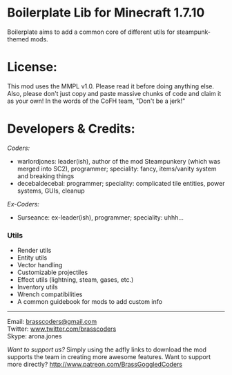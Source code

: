 Boilerplate Lib for Minecraft 1.7.10
===========

Boilerplate aims to add a common core of different utils for steampunk-themed mods.

License:
========
This mod uses the MMPL v1.0. Please read it before doing anything else. Also, please don't just copy and paste massive chunks of code and claim it as your own! In the words of the CoFH team, "Don't be a jerk!"

Developers & Credits:
=====================
_Coders:_
* warlordjones: leader(ish), author of the mod Steampunkery (which was merged into SC2), programmer; speciality: fancy, items/vanity system and breaking things
* decebaldecebal: programmer; speciality: complicated tile entities, power systems, GUIs, cleanup

_Ex-Coders:_
* Surseance: ex-leader(ish), programmer; speciality: uhhh...

### Utils
- Render utils
- Entity utils
- Vector handling
- Customizable projectiles
- Effect utils (lightning, steam, gases, etc.)
- Inventory utils
- Wrench compatibilities
- A common guidebook for mods to add custom info

***

Email: brasscoders@gmail.com <br/>
Twitter: www.twitter.com/brasscoders <br/>
Skype: arona.jones <br/>

_Want to support us?_
Simply using the adfly links to download the mod supports the team in creating more awesome features. Want to support more directly?
http://www.patreon.com/BrassGoggledCoders
